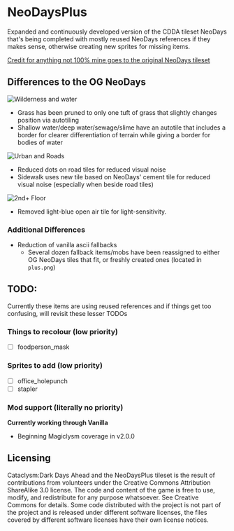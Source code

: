 # NeoDaysPlus
Expanded and continuously developed version of the CDDA tileset NeoDays that's being completed with mostly reused NeoDays references if they makes sense, otherwise creating new sprites for missing items.

[Credit for anything not 100% mine goes to the original NeoDays tileset](https://github.com/I-am-Erk/CDDA-Tilesets)

## Differences to the OG NeoDays
![Wilderness and water](https://i.imgur.com/fWe4ZLF.png)

- Grass has been pruned to only one tuft of grass that slightly changes position via autotiling
- Shallow water/deep water/sewage/slime have an autotile that includes a border for clearer differentiation of terrain while giving a border for bodies of water

![Urban and Roads](https://i.imgur.com/d2ixKJN.png)

- Reduced dots on road tiles for reduced visual noise
- Sidewalk uses new tile based on NeoDays' cement tile for reduced visual noise (especially when beside road tiles)

![2nd+ Floor](https://i.imgur.com/BuuHAm3.png)

- Removed light-blue open air tile for light-sensitivity.

### Additional Differences
- Reduction of vanilla ascii fallbacks
  - Several dozen fallback items/mobs have been reassigned to either OG NeoDays tiles that fit, or freshly created ones (located in `plus.png`)

## TODO:
Currently these items are using reused references and if things get too confusing, will revisit these lesser TODOs

### Things to recolour (low priority)
- [ ] foodperson_mask

### Sprites to add (low priority)
- [ ] office_holepunch
- [ ] stapler

### Mod support (literally no priority)
**Currently working through Vanilla**
- Beginning Magiclysm coverage in v2.0.0

## Licensing
Cataclysm:Dark Days Ahead and the NeoDaysPlus tileset is the result of contributions from volunteers under the Creative Commons Attribution ShareAlike 3.0 license. The code and content of the game is free to use, modify, and redistribute for any purpose whatsoever. See Creative Commons for details. Some code distributed with the project is not part of the project and is released under different software licenses, the files covered by different software licenses have their own license notices.
